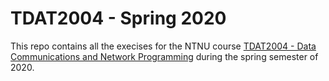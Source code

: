 # TDAT2004 - Spring 2020
This repo contains all the execises for the NTNU course [TDAT2004 - Data Communications and Network Programming](https://www.ntnu.no/studier/emner/TDAT2004#tab=omEmnet) during the spring semester of 2020.
